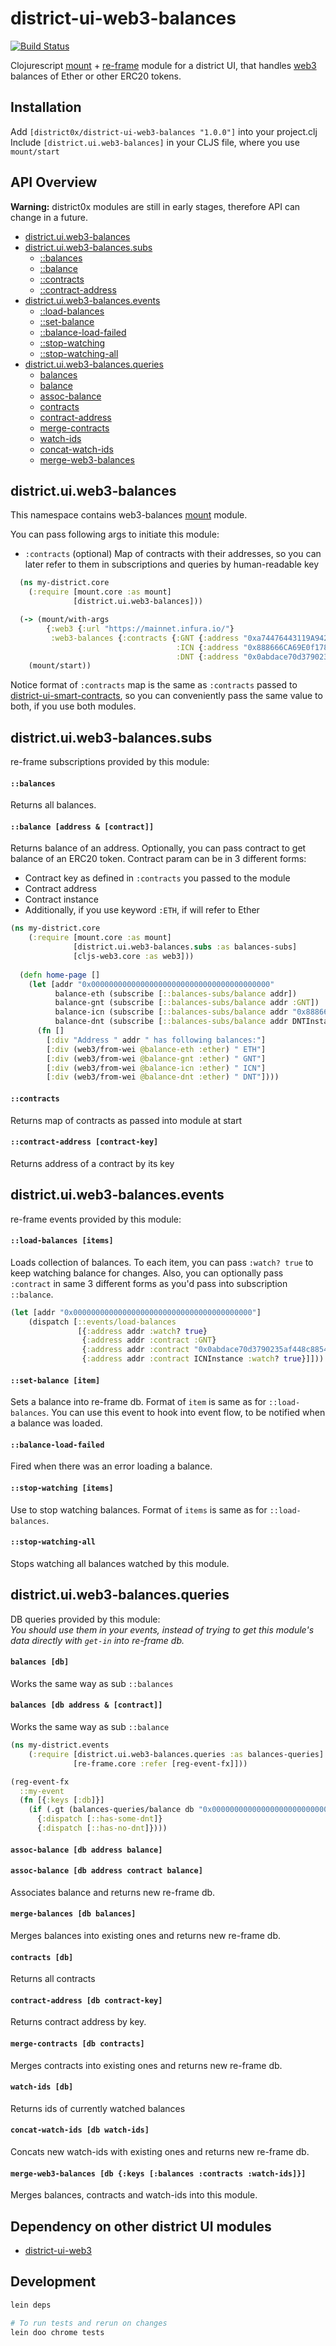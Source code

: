 # district-ui-web3-balances

[![Build Status](https://travis-ci.org/district0x/district-ui-web3-balances.svg?branch=master)](https://travis-ci.org/district0x/district-ui-web3-balances)

Clojurescript [mount](https://github.com/tolitius/mount) + [re-frame](https://github.com/Day8/re-frame) module for a district UI, that handles [web3](https://github.com/ethereum/web3.js/) balances of Ether or other ERC20 tokens.

## Installation
Add `[district0x/district-ui-web3-balances "1.0.0"]` into your project.clj  
Include `[district.ui.web3-balances]` in your CLJS file, where you use `mount/start`

## API Overview

**Warning:** district0x modules are still in early stages, therefore API can change in a future.

- [district.ui.web3-balances](#districtuiweb3-balances)
- [district.ui.web3-balances.subs](#districtuiweb3-balancessubs)
  - [::balances](#balances-sub)
  - [::balance](#balance-sub)
  - [::contracts](#contracts-sub)
  - [::contract-address](#contract-address-sub)
- [district.ui.web3-balances.events](#districtuiweb3-balancesevents)
  - [::load-balances](#load-balances)
  - [::set-balance](#set-balance)
  - [::balance-load-failed](#balance-load-failed)
  - [::stop-watching](#stop-watching)
  - [::stop-watching-all](#stop-watching-all)
- [district.ui.web3-balances.queries](#districtuiweb3-balancesqueries)
  - [balances](#balances)
  - [balance](#balance)
  - [assoc-balance](#assoc-balance)
  - [contracts](#contracts)
  - [contract-address](#contract-address)
  - [merge-contracts](#merge-contracts)
  - [watch-ids](#watch-ids)
  - [concat-watch-ids](#concat-watch-ids)
  - [merge-web3-balances](#merge-web3-balances)

## district.ui.web3-balances
This namespace contains web3-balances [mount](https://github.com/tolitius/mount) module.

You can pass following args to initiate this module: 
* `:contracts` (optional) Map of contracts with their addresses, so you can later refer to them in subscriptions and queries by human-readable key


```clojure
  (ns my-district.core
    (:require [mount.core :as mount]
              [district.ui.web3-balances]))

  (-> (mount/with-args
        {:web3 {:url "https://mainnet.infura.io/"}
         :web3-balances {:contracts {:GNT {:address "0xa74476443119A942dE498590Fe1f2454d7D4aC0d"}
                                     :ICN {:address "0x888666CA69E0f178DED6D75b5726Cee99A87D698"}
                                     :DNT {:address "0x0abdace70d3790235af448c88547603b945604ea"}}}})
    (mount/start))
```
Notice format of `:contracts` map is the same as `:contracts` passed to [district-ui-smart-contracts](https://github.com/district0x/district-ui-smart-contracts),
so you can conveniently pass the same value to both, if you use both modules. 

## district.ui.web3-balances.subs
re-frame subscriptions provided by this module:

#### <a name="balances-sub">`::balances`
Returns all balances.

#### <a name="balance-sub">`::balance [address & [contract]]`
Returns balance of an address. Optionally, you can pass contract to get balance of an ERC20 token. Contract param can be in 3 different forms:
* Contract key as defined in `:contracts` you passed to the module
* Contract address
* Contract instance
* Additionally, if you use keyword `:ETH`, if will refer to Ether 

```clojure
(ns my-district.core
    (:require [mount.core :as mount]
              [district.ui.web3-balances.subs :as balances-subs]
              [cljs-web3.core :as web3]))
  
  (defn home-page []
    (let [addr "0x0000000000000000000000000000000000000000"
          balance-eth (subscribe [::balances-subs/balance addr])
          balance-gnt (subscribe [::balances-subs/balance addr :GNT])
          balance-icn (subscribe [::balances-subs/balance addr "0x888666CA69E0f178DED6D75b5726Cee99A87D698"])
          balance-dnt (subscribe [::balances-subs/balance addr DNTInstance])] ;; def of DNTInstance is skipped  
      (fn []
        [:div "Address " addr " has following balances:"]
        [:div (web3/from-wei @balance-eth :ether) " ETH"]
        [:div (web3/from-wei @balance-gnt :ether) " GNT"]
        [:div (web3/from-wei @balance-icn :ether) " ICN"]
        [:div (web3/from-wei @balance-dnt :ether) " DNT"])))
```

#### <a name="contracts-sub">`::contracts`
Returns map of contracts as passed into module at start

#### <a name="contract-address-sub">`::contract-address [contract-key]`
Returns address of a contract by its key

## district.ui.web3-balances.events
re-frame events provided by this module:

#### <a name="load-balances">`::load-balances [items]`
Loads collection of balances. To each item, you can pass `:watch? true` to keep watching balance for changes.
Also, you can optionally pass `:contract` in same 3 different forms as you'd pass into subscription `::balance`.

```clojure
(let [addr "0x0000000000000000000000000000000000000000"]
    (dispatch [::events/load-balances
               [{:address addr :watch? true}
                {:address addr :contract :GNT}
                {:address addr :contract "0x0abdace70d3790235af448c88547603b945604ea"}
                {:address addr :contract ICNInstance :watch? true}]]))
```

#### <a name="set-balance">`::set-balance [item]`
Sets a balance into re-frame db. Format of `item` is same as for `::load-balances`. You can use this event to hook into 
event flow, to be notified when a balance was loaded. 

#### <a name="balance-load-failed">`::balance-load-failed`
Fired when there was an error loading a balance.

#### <a name="stop-watching">`::stop-watching [items]`
Use to stop watching balances. Format of `items` is same as for `::load-balances`.

#### <a name="stop-watching-all">`::stop-watching-all`
Stops watching all balances watched by this module. 

## district.ui.web3-balances.queries
DB queries provided by this module:  
*You should use them in your events, instead of trying to get this module's 
data directly with `get-in` into re-frame db.*

#### <a name="balances">`balances [db]`
Works the same way as sub `::balances`

#### <a name="balances">`balances [db address & [contract]]`
Works the same way as sub `::balance`

```clojure
(ns my-district.events
    (:require [district.ui.web3-balances.queries :as balances-queries]
              [re-frame.core :refer [reg-event-fx]]))

(reg-event-fx
  ::my-event
  (fn [{:keys [:db]}]
    (if (.gt (balances-queries/balance db "0x0000000000000000000000000000000000000000" :DNT) 0)
      {:dispatch [::has-some-dnt]}
      {:dispatch [::has-no-dnt]})))
```

#### <a name="assoc-balance">`assoc-balance [db address balance]`
#### `assoc-balance [db address contract balance]`
Associates balance and returns new re-frame db.

#### <a name="merge-balances">`merge-balances [db balances]`
Merges balances into existing ones and returns new re-frame db.

#### <a name="contracts">`contracts [db]`
Returns all contracts

#### <a name="contract-address">`contract-address [db contract-key]`
Returns contract address by key.

#### <a name="merge-contracts">`merge-contracts [db contracts]`
Merges contracts into existing ones and returns new re-frame db.

#### <a name="watch-ids">`watch-ids [db]`
Returns ids of currently watched balances

#### <a name="concat-watch-ids">`concat-watch-ids [db watch-ids]`
Concats new watch-ids with existing ones and returns new re-frame db.

#### <a name="merge-web3-balances">`merge-web3-balances [db {:keys [:balances :contracts :watch-ids]}]`
Merges balances, contracts and watch-ids into this module. 

## Dependency on other district UI modules
* [district-ui-web3](https://github.com/district0x/district-ui-web3)

## Development
```bash
lein deps

# To run tests and rerun on changes
lein doo chrome tests
```